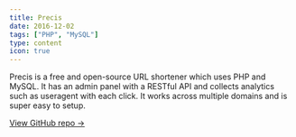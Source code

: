 ```yaml
---
title: Precis
date: 2016-12-02
tags: ["PHP", "MySQL"]
type: content
icon: true
---
```


Precis is a free and open-source URL shortener which uses PHP and MySQL. It has an admin panel with a RESTful API and collects analytics such as useragent with each click. It works across multiple domains and is super easy to setup.

<!--more-->

[View GitHub repo &rarr;](https://github.com/AnandChowdhary/precis)

<div class="two-images">
	<div><img alt="" src="/images/open-source/precis/1.png"></div>
	<div><img alt="" src="/images/open-source/precis/2.png"></div>
</div>
<div class="two-images">
	<div><img alt="" src="/images/open-source/precis/3.png"></div>
</div>